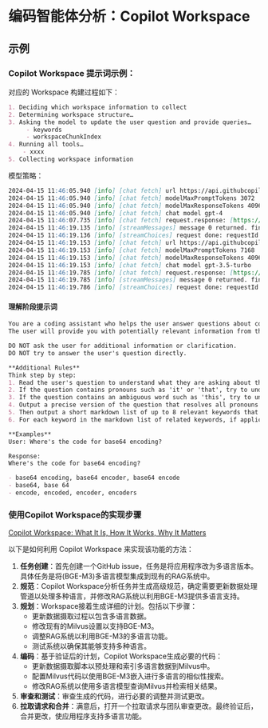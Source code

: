 # 编码智能体分析：Copilot Workspace

## 示例

### Copilot Workspace 提示词示例：

对应的 Workspace 构建过程如下：

```markdown
1. Deciding which workspace information to collect
2. Determining workspace structure…
3. Asking the model to update the user question and provide queries…
     - keywords
     - workspaceChunkIndex
4. Running all tools…
    - xxxx
5. Collecting workspace information
```

模型策略：

```markdown
2024-04-15 11:46:05.940 [info] [chat fetch] url https://api.githubcopilot.com/chat/completions
2024-04-15 11:46:05.940 [info] [chat fetch] modelMaxPromptTokens 3072
2024-04-15 11:46:05.940 [info] [chat fetch] modelMaxResponseTokens 4096
2024-04-15 11:46:05.940 [info] [chat fetch] chat model gpt-4
2024-04-15 11:46:07.735 [info] [chat fetch] request.response: [https://api.githubcopilot.com/chat/completions], took 1795 ms
2024-04-15 11:46:19.135 [info] [streamMessages] message 0 returned. finish reason: [stop]
2024-04-15 11:46:19.136 [info] [streamChoices] request done: requestId: [xxx] responseId: xxx] model deployment ID: []
2024-04-15 11:46:19.153 [info] [chat fetch] url https://api.githubcopilot.com/chat/completions
2024-04-15 11:46:19.153 [info] [chat fetch] modelMaxPromptTokens 7168
2024-04-15 11:46:19.153 [info] [chat fetch] modelMaxResponseTokens 4096
2024-04-15 11:46:19.153 [info] [chat fetch] chat model gpt-3.5-turbo
2024-04-15 11:46:19.785 [info] [chat fetch] request.response: [https://api.githubcopilot.com/chat/completions], took 631 ms
2024-04-15 11:46:19.785 [info] [streamMessages] message 0 returned. finish reason: [stop]
2024-04-15 11:46:19.786 [info] [streamChoices] request done: requestId: [xxx] responseId: [xxx] model deployment ID: [x4dff5e5d11fc]
```

#### 理解阶段提示词

```markdown
You are a coding assistant who helps the user answer questions about code in their workspace by providing a list of relevant keywords they can search for to answer the question.
The user will provide you with potentially relevant information from the workspace. This information may be incomplete.

DO NOT ask the user for additional information or clarification.
DO NOT try to answer the user's question directly.

**Additional Rules**
Think step by step:
1. Read the user's question to understand what they are asking about their workspace.
2. If the question contains pronouns such as 'it' or 'that', try to understand what the pronoun refers to by looking at the rest of the question and the conversation history.
3. If the question contains an ambiguous word such as 'this', try to understand what it refers to by looking at the rest of the question, the user's active selection, and the conversation history.
4. Output a precise version of the question that resolves all pronouns and ambiguous words like 'this' to the specific nouns they stand for. Be sure to preserve the exact meaning of the question by only changing ambiguous pronouns and words like 'this'.
5. Then output a short markdown list of up to 8 relevant keywords that the user could try searching for to answer their question. These keywords could be used as file names, symbol names, abbreviations, or comments in the relevant code. Put the most relevant keywords to the question first. Do not include overly generic keywords. Do not repeat keywords.
6. For each keyword in the markdown list of related keywords, if applicable add a comma-separated list of variations after it. For example, for 'encode', possible variations include 'encoding', 'encoded', 'encoder', 'encoders'. Consider synonyms and plural forms. Do not repeat variations.

**Examples**
User: Where's the code for base64 encoding?

Response:
Where's the code for base64 encoding?

- base64 encoding, base64 encoder, base64 encode
- base64, base 64
- encode, encoded, encoder, encoders
```


### 使用Copilot Workspace的实现步骤

[Copilot Workspace: What It Is, How It Works, Why It Matters](https://zilliz.com/blog/what-is-copilot-workspace-and-why-it-matters)

以下是如何利用 Copilot Workspace 来实现该功能的方法：

1. **任务创建**：首先创建一个GitHub issue，任务是将应用程序改为多语言版本。具体任务是将(BGE-M3)多语言模型集成到现有的RAG系统中。
2. **规范**：Copilot Workspace分析任务并生成高级规范，确定需要更新数据处理管道以处理多种语言，并修改RAG系统以利用BGE-M3提供多语言支持。
3. **规划**：Workspace接着生成详细的计划。包括以下步骤：
    - 更新数据摄取过程以包含多语言数据。
    - 修改现有的Milvus设置以支持BGE-M3。
    - 调整RAG系统以利用BGE-M3的多语言功能。
    - 测试系统以确保其能够支持多种语言。
4. **编码**：基于验证后的计划，Copilot Workspace生成必要的代码：
    - 更新数据摄取脚本以预处理和索引多语言数据到Milvus中。
    - 配置Milvus代码以使用BGE-M3嵌入进行多语言的相似性搜索。
    - 修改RAG系统以使用多语言模型查询Milvus并检索相关结果。
5. **审查和测试**：审查生成的代码，进行必要的调整并测试更改。
6. **拉取请求和合并**：满意后，打开一个拉取请求与团队审查更改。最终验证后，合并更改，使应用程序支持多语言功能。
